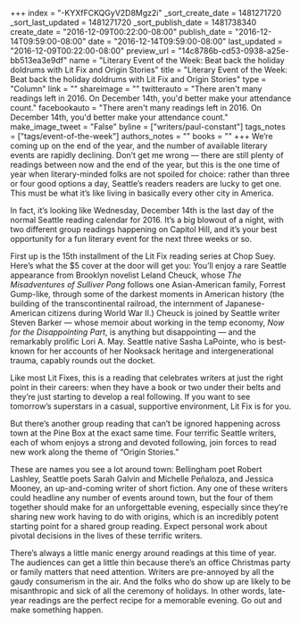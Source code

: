 +++
index = "-KYXfFCKQGyV2D8Mgz2i"
_sort_create_date = 1481271720
_sort_last_updated = 1481271720
_sort_publish_date = 1481738340
create_date = "2016-12-09T00:22:00-08:00"
publish_date = "2016-12-14T09:59:00-08:00"
date = "2016-12-14T09:59:00-08:00"
last_updated = "2016-12-09T00:22:00-08:00"
preview_url = "14c8786b-cd53-0938-a25e-bb513ea3e9df"
name = "Literary Event of the Week: Beat back the holiday doldrums with Lit Fix and Origin Stories"
title = "Literary Event of the Week: Beat back the holiday doldrums with Lit Fix and Origin Stories"
type = "Column"
link = ""
shareimage = ""
twitterauto = "There aren't many readings left in 2016. On December 14th, you'd better make your attendance count."
facebookauto = "There aren't many readings left in 2016. On December 14th, you'd better make your attendance count."
make_image_tweet = "False"
byline = ["writers/paul-constant"]
tags_notes = ["tags/event-of-the-week"]
authors_notes = ""
books = ""
+++
We’re coming up on the end of the year, and the number of available literary events are rapidly declining. Don’t get me wrong — there are still plenty of readings between now and the end of the year, but this is the one time of year when literary-minded folks are not spoiled for choice: rather than three or four good options a day, Seattle’s readers readers are lucky to get one. This must be what it’s like living in basically every other city in America.

In fact, it’s looking like Wednesday, December 14th is the last day of the normal Seattle reading calendar for 2016. It’s a big blowout of a night, with two different group readings happening on Capitol Hill, and it’s your best opportunity for a fun literary event for the next three weeks or so.

First up is the 15th installment of the Lit Fix reading series at Chop Suey. Here’s what the $5 cover at the door will get you: You’ll enjoy a rare Seattle appearance from Brooklyn novelist Leland Cheuck, whose *The Misadventures of Sulliver Pong* follows one Asian-American family, Forrest Gump-like, through some of the darkest moments in American history (the building of the transcontinental railroad, the internment of Japanese-American citizens during World War II.) Cheuck is joined by Seattle writer Steven Barker — whose memoir about working in the temp economy, *Now for the Disappointing Part*, is anything but disappointing — and the remarkably prolific Lori A. May. Seattle native Sasha LaPointe, who is best-known for her accounts of her Nooksack heritage and intergenerational trauma, capably rounds out the docket. 

Like most Lit Fixes, this is a reading that celebrates writers at just the right point in their careers: when they have a book or two under their belts and they’re just starting to develop a real following. If you want to see tomorrow’s superstars in a casual, supportive environment, Lit Fix is for you.

But there’s another group reading that can’t be ignored happening across town at the Pine Box at the exact same time.  Four terrific Seattle writers, each of whom enjoys a strong and devoted following, join forces to read new work along the theme of “Origin Stories.”

These are names you see a lot around town: Bellingham poet Robert Lashley, Seattle poets Sarah Galvin and Michelle Peñaloza, and Jessica Mooney, an up-and-coming writer of short fiction. Any one of these writers could headline any number of events around town, but the four of them together should make for an unforgettable evening, especially since they’re sharing new work having to do with origins, which is an incredibly potent starting point for a shared group reading. Expect personal work about pivotal decisions in the lives of these terrific writers.

There’s always a little manic energy around readings at this time of year. The audiences can get a little thin because there’s an office Christmas party or family matters that need attention. Writers are pre-annoyed by all the gaudy consumerism in the air. And the folks who do show up are likely to be misanthropic and sick of all the ceremony of holidays. In other words, late-year readings are the perfect recipe for a memorable evening. Go out and make something happen.
